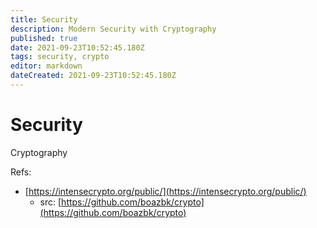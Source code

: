 ```yaml
---
title: Security
description: Modern Security with Cryptography
published: true
date: 2021-09-23T10:52:45.180Z
tags: security, crypto
editor: markdown
dateCreated: 2021-09-23T10:52:45.180Z
---
```


# Security

Cryptography

Refs:
- [https://intensecrypto.org/public/](https://intensecrypto.org/public/)
  - src: [https://github.com/boazbk/crypto](https://github.com/boazbk/crypto)
